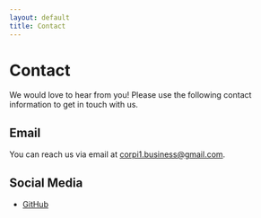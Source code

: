 ```yaml
---
layout: default
title: Contact
---
```


# Contact

We would love to hear from you! Please use the following contact information to get in touch with us.

## Email

You can reach us via email at [corpi1.business@gmail.com](mailto:corpi1.business@gmail.com).

## Social Media


- [GitHub](https://github.com/Corp-i1)

